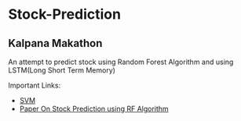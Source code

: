 # Stock-Prediction

## Kalpana Makathon

An attempt to predict stock using Random Forest Algorithm and using LSTM(Long Short Term Memory)

Important Links:

* [SVM](https://medium.com/machine-learning-101/chapter-2-svm-support-vector-machine-theory-f0812effc72)
* [Paper On Stock Prediction using RF Algorithm](https://www.ijeat.org/wp-content/uploads/papers/v8i4/D6321048419.pdf)


